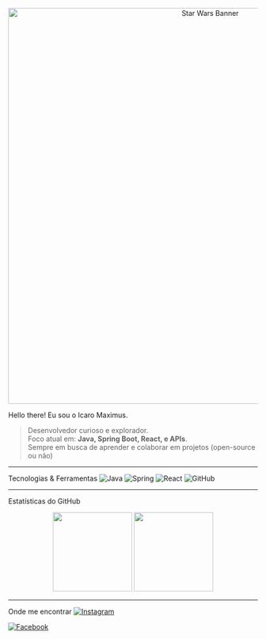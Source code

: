 <p align="center">
  <img src="https://i.imgur.com/trM4AXW.jpeg" alt="Star Wars Banner" width="800"/>
</p>
  
  Hello there! Eu sou o Icaro Maximus.

> Desenvolvedor curioso e explorador.  
> Foco atual em: **Java, Spring Boot, React, e APIs**.  
> Sempre em busca de aprender e colaborar em projetos (open-source ou não)

-------------------------------------------------------------------------------------------------------------------------------------------------------------------------------

  Tecnologias & Ferramentas
![Java](https://img.shields.io/badge/Java-ED8B00?style=for-the-badge&logo=java&logoColor=white)
![Spring](https://img.shields.io/badge/Spring-6DB33F?style=for-the-badge&logo=spring&logoColor=white)
![React](https://img.shields.io/badge/React-20232A?style=for-the-badge&logo=react&logoColor=61DAFB)
![GitHub](https://img.shields.io/badge/GitHub-100000?style=for-the-badge&logo=github&logoColor=white)

-------------------------------------------------------------------------------------------------------------------------------------------------------------------------------

  Estatísticas do GitHub
  
<div align="center">
  
  <!-- GitHub Stats -->
  <img height="160em" src="https://github-readme-stats.vercel.app/api?username=IcaroMax&show_icons=true&theme=tokyonight"/>
  
  <!-- Top Languages -->
  <img height="160em" src="https://github-readme-stats.vercel.app/api/top-langs/?username=IcaroMax&layout=compact&theme=tokyonight"/>
  
</div>

-------------------------------------------------------------------------------------------------------------------------------------------------------------------------------

  Onde me encontrar
[![Instagram](https://img.shields.io/badge/Instagram-E4405F?style=for-the-badge&logo=instagram&logoColor=white)](https://www.instagram.com/icaro.maximus/)  

[![Facebook](https://img.shields.io/badge/Facebook-1877F2?style=for-the-badge&logo=facebook&logoColor=white)](https://www.facebook.com/profile.php?id=61553172243278)
